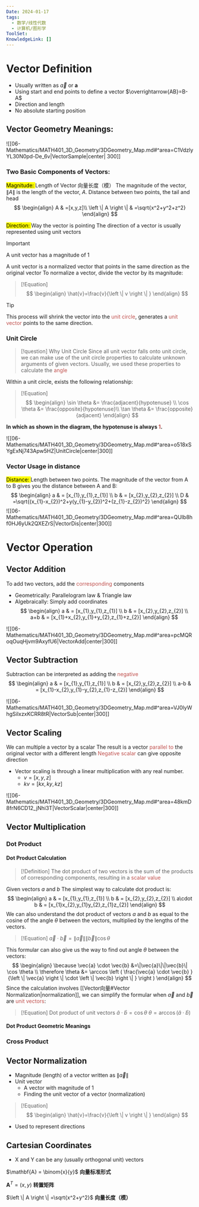 ```yaml
---
Date: 2024-01-17
tags:
  - 数学/线性代数
  - 计算机/图形学
ToolSet: 
KnowledgeLink: []
---
```

# Vector Definition

- Usually written as $\vec{a}$  or $\mathbf{a}$
- Using start and end points to define a vector  $\overrightarrow{AB}=B-A$
- Direction and length
- No absolute starting position
## Vector Geometry Meanings:
![[06-Mathematics/MATH401_3D_Geometry/3DGeometry_Map.md#^area=C1VdzlyYL30N0pd-De_6v|VectorSample|center| 300]]
### **Two Basic Components of Vectors:**
<mark class="hltr-orange">Magnitude: </mark> Length of Vector 向量长度（模）
The magnitude of the vector, $\left \| A \right \|$ is the length of the vector, $A$. Distance between two points, the tail and head
$$
\begin{align}
          A & =[x,y,z]\\
		  \left \| A \right \| & =\sqrt{x^2+y^2+z^2} 
          \end{align}
$$

<mark class="hltr-cyan">Direction: </mark> Way the vector is pointing
The direction of a vector is usually represented using unit vectors

> [!important]
> A unit vector has a magnitude of $1$

A unit vector is a normalized vector that points in the same direction as the original vector
To normalize a vector, divide the vector by its magnitude:
> [!Equation]
> $$
> \begin{align}
> \hat{v}=\frac{v}{\left \| v \right \| }  
>           \end{align}
> $$

> [!tip]
> This process will shrink the vector into the <font color="#c0504d">unit circle</font>, generates a <font color="#c0504d">unit vector</font> points to the same direction. 
### Unit Circle

> [!question] Why Unit Circle
> Since all unit vector falls onto unit circle, we can make use of the unit circle properties to calculate unknown arguments of given vectors. Usually, we used these properties to calculate the <font color="#c0504d">angle</font>

Within a unit circle, exists the following relationship:

> [!Equation]
> $$
> \begin{align}
> \sin \theta &= \frac{adjacent}{hypotenuse} \\
> \cos \theta &= \frac{opposite}{hypotenuse}\\
> \tan \theta &= \frac{opposite}{adjacent}
>           \end{align}
> $$

**In which as shown in the diagram, the hypotenuse is always <font color="#c0504d">1</font>.** 

![[06-Mathematics/MATH401_3D_Geometry/3DGeometry_Map.md#^area=o518xSYgExNj743Apw5HZ|UnitCircle|center|300]]
### Vector Usage in distance
<mark class="hltr-blue">Distance: </mark> Length between two points. 
The magnitude of the vector from A to B gives you the distance between A and B:
$$
\begin{align}
          a & = [x_{1},y_{1},z_{1}]  \\
          b & = [x_{2},y_{2},z_{2}]  \\
		  D & =\sqrt{(x_{1}-x_{2})^2+y(y_{1}-y_{2})^2+(z_{1}-z_{2})^2} 
          \end{align}
$$
![[06-Mathematics/MATH401_3D_Geometry/3DGeometry_Map.md#^area=QUIb8hf0HJ6yUk2QXEZrS|VectorDis|center|300]]
# Vector Operation
## Vector Addition
To add two vectors, add the <font color="#c0504d">corresponding</font> components
- Geometrically: Parallelogram law & Triangle law
- Algebraically: Simply add coordinates
$$
\begin{align}
          a & = [x_{1},y_{1},z_{1}]  \\
          b & = [x_{2},y_{2},z_{2}]  \\
		  a+b & = [x_{1}+x_{2},y_{1}+y_{2},z_{1}+z_{2}] 
          \end{align}
$$

![[06-Mathematics/MATH401_3D_Geometry/3DGeometry_Map.md#^area=pcMQRoqOuqHjvm9AxyfU6|VectorAdd|center|300]]
## Vector Subtraction
Subtraction can be interpreted as adding the <font color="#c0504d">negative</font>
$$
\begin{align}
          a & = [x_{1},y_{1},z_{1}]  \\
          b & = [x_{2},y_{2},z_{2}]  \\
		  a-b & = [x_{1}-x_{2},y_{1}-y_{2},z_{1}-z_{2}] 
          \end{align}
$$

![[06-Mathematics/MATH401_3D_Geometry/3DGeometry_Map.md#^area=VJ0lyWhgSiIxzxKCRR8tR|VectorSub|center|300]]
## Vector Scaling
We can multiple a vector by a scalar
The result is a vector <font color="#c0504d">parallel to</font> the original vector with a different length
<font color="#c0504d">Negative scalar </font>can give opposite direction

- Vector scaling is through a linear multiplication with any real number. 
	- $v=[x,y,z]$
	- $k v=[kx, ky, kz]$

![[06-Mathematics/MATH401_3D_Geometry/3DGeometry_Map.md#^area=48kmD8frN6CD12_jNhi3T|VectorScalar|center|300]]
## Vector Multiplication
### Dot Product
#### Dot Product Calculation

> [!Definition]
> The dot product of two vectors is the sum of the products of corresponding components, resulting in a <font color="#c0504d">scalar value</font>

Given vectors $a$ and $b$ The simplest way to calculate dot product is:
$$
\begin{align}
          a & = [x_{1},y_{1},z_{1}]  \\
          b & = [x_{2},y_{2},z_{2}]  \\
		  a\cdot b & = [x_{1}x_{2},y_{1}y_{2},z_{1}z_{2}] 
          \end{align}
$$
We can also understand the dot product of vectors $a$ and $b$ as equal to the cosine of the angle $θ$ between the vectors, multiplied by the lengths of the vectors. 

> [!Equation]
> $\vec{a} \cdot \vec{b}=\|\vec{a}\|\|\vec{b}\| \cos \theta$

This formular can also give us the way to find out angle $θ$ between the vectors:
$$
\begin{align}
\because \vec{a} \cdot \vec{b} &=\|\vec{a}\|\|\vec{b}\| \cos \theta \\
\therefore \theta &= \arccos \left ( \frac{\vec{a} \cdot \vec{b} }{\left \| \vec{a}  \right \| \cdot \left \| \vec{b}  \right \| }  \right ) 
          \end{align}
$$
Since the calculation involves [[Vector向量#Vector Normalization|normalization]], we can simplify the formular when $\vec{a}$ and $\vec{b}$ are <font color="#c0504d">unit vectors</font>:

> [!Equation] Dot product of unit vectors
> $\hat{a} \cdot  \hat{b} = \cos \theta$
> $\theta = \arccos \left (  \hat{a} \cdot  \hat{b}\right )$

#### Dot Product Geometric Meanings

### Cross Product
## Vector Normalization

- Magnitude (length) of a vector written as $\left \| \overrightarrow{a} \right \|$
- Unit vector
    - A vector with magnitude of 1
    - Finding the unit vector of a vector (normalization)

> [!Equation]
> $$
> \begin{align}
> \hat{v}=\frac{v}{\left \| v \right \| }  
>           \end{align}
> $$

- Used to represent directions
## Cartesian Coordinates

- X and Y can be any (usually orthogonal unit) vectors

$\mathbf{A} = \binom{x}{y}$ **向量标准形式**

$\mathbf{A}^{T} = (x,y)$ **转置矩阵**

$\left \| A \right \| =\sqrt{x^2+y^2}$ **向量长度（模）**
